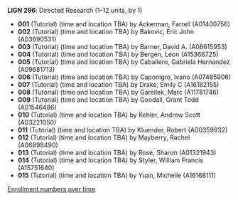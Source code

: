 **LIGN 296**: Directed Research (1–12 units, by 1)

- **001** (Tutorial) (time and location TBA) by Ackerman, Farrell (A01400756)
- **002** (Tutorial) (time and location TBA) by Bakovic, Eric John (A03690531)
- **003** (Tutorial) (time and location TBA) by Barner, David A. (A08615953)
- **004** (Tutorial) (time and location TBA) by Bergen, Leon (A15366725)
- **005** (Tutorial) (time and location TBA) by Caballero, Gabriela Hernandez (A09681713)
- **006** (Tutorial) (time and location TBA) by Caponigro, Ivano (A07485906)
- **007** (Tutorial) (time and location TBA) by Drake, Emily C (A16182155)
- **008** (Tutorial) (time and location TBA) by Garellek, Marc (A11781746)
- **009** (Tutorial) (time and location TBA) by Goodall, Grant Todd (A01546486)
- **010** (Tutorial) (time and location TBA) by Kehler, Andrew Scott (A03221050)
- **011** (Tutorial) (time and location TBA) by Kluender, Robert (A00359932)
- **012** (Tutorial) (time and location TBA) by Mayberry, Rachel (A06898490)
- **013** (Tutorial) (time and location TBA) by Rose, Sharon (A01321943)
- **014** (Tutorial) (time and location TBA) by Styler, William Francis (A15751640)
- **015** (Tutorial) (time and location TBA) by Yuan, Michelle (A16168111)

[Enrollment numbers over time](./LIGN296.tsv)
